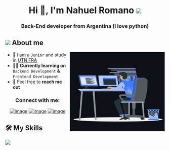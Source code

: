 <h1 align="center">Hi 👋, I'm Nahuel Romano <img height="40" src="https://emoji.gg/assets/emoji/7333-parrotdance.gif"></h1>
<h3 align="center">Back-End developer from Argentina (I love python)</h3>

<!--About Me-->

## <picture><img src = "https://github.com/7oSkaaa/7oSkaaa/blob/main/Images/about_me.gif?raw=true" width = 30px></picture> About me

<p><img align="right" height="250" width="300" src="https://raw.githubusercontent.com/SubhadeepZilong/SubhadeepZilong/main/icons/animation_500_kxa883sd.gif" alt="SubhadeepZilong" /></p>

- :school: I am a `Junior` and study in [UTN FRA](https://utn.edu.ar/es/)
- :technologist: **Currently learning on** `Backend Development` **&** `Frontend Development`
- :email: Feel free to **reach me out**<br>

<h3 align="center">Connect with me:</h3>
<div align="center">

[![image](https://img.shields.io/badge/LinkedIn-2962c4?style=for-the-badge&logo=linkedin&logoColor=white)](https://www.linkedin.com/in/nahuel-romano-6476a1279/)
[![image](https://img.shields.io/badge/Discord-5865F2.svg?style=for-the-badge&logo=Discord&logoColor=white)](https://discord.com/users/1141746983053303820)
[![image](https://img.shields.io/badge/Gmail-c43c37?style=for-the-badge&logo=gmail&logoColor=white)](mailto:romanonahuel24@gmail.com)
  
</div>

## 🛠️ My Skills

<p align="left">
  <a href="https://github.com/osvaldx"><img src="https://skillicons.dev/icons?i=python,java,cs,html,css,javascript,mysql,mongodb,vscode,visualstudio,git,github,linux"></a>
</p>
